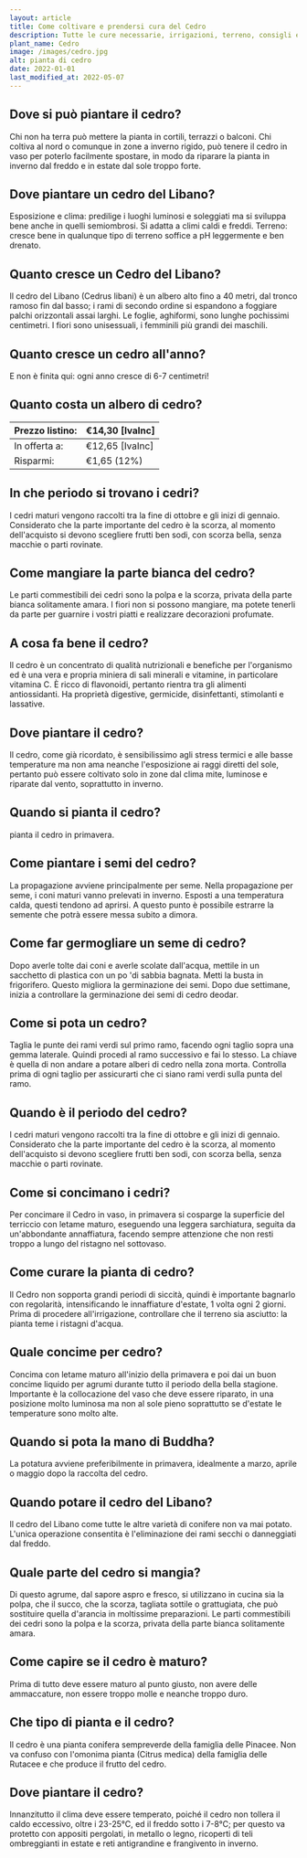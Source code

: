 ```yaml
---
layout: article
title: Come coltivare e prendersi cura del Cedro
description: Tutte le cure necessarie, irrigazioni, terreno, consigli e molto altro sulla coltivazione del Cedro
plant_name: Cedro
image: /images/cedro.jpg
alt: pianta di cedro
date: 2022-01-01
last_modified_at: 2022-05-07
---
```


## Dove si può piantare il cedro?

Chi non ha terra può mettere la pianta in cortili, terrazzi o balconi. Chi coltiva al nord o comunque in zone a inverno rigido, può tenere il cedro in vaso per poterlo facilmente spostare, in modo da riparare la pianta in inverno dal freddo e in estate dal sole troppo forte.

## Dove piantare un cedro del Libano?

 Esposizione e clima: predilige i luoghi luminosi e soleggiati ma si sviluppa bene anche in quelli semiombrosi. Si adatta a climi caldi e freddi. Terreno: cresce bene in qualunque tipo di terreno soffice a pH leggermente e ben drenato.

## Quanto cresce un Cedro del Libano?

Il cedro del Libano (Cedrus libani) è un albero alto fino a 40 metri, dal tronco ramoso fin dal basso; i rami di secondo ordine si espandono a foggiare palchi orizzontali assai larghi. Le foglie, aghiformi, sono lunghe pochissimi centimetri. I fiori sono unisessuali, i femminili più grandi dei maschili.

## Quanto cresce un cedro all'anno?

E non è finita qui: ogni anno cresce di 6-7 centimetri!

## Quanto costa un albero di cedro?

|Prezzo listino:|€14,30 [IvaInc]|
|---------------|---------------|
|  In offerta a:|€12,65 [IvaInc]|
|      Risparmi:|    €1,65 (12%)|

## In che periodo si trovano i cedri?

I cedri maturi vengono raccolti tra la fine di ottobre e gli inizi di gennaio. Considerato che la parte importante del cedro è la scorza, al momento dell'acquisto si devono scegliere frutti ben sodi, con scorza bella, senza macchie o parti rovinate.

## Come mangiare la parte bianca del cedro?

 Le parti commestibili dei cedri sono la polpa e la scorza, privata della parte bianca solitamente amara. I fiori non si possono mangiare, ma potete tenerli da parte per guarnire i vostri piatti e realizzare decorazioni profumate.

## A cosa fa bene il cedro?

Il cedro è un concentrato di qualità nutrizionali e benefiche per l'organismo ed è una vera e propria miniera di sali minerali e vitamine, in particolare vitamina C. È ricco di flavonoidi, pertanto rientra tra gli alimenti antiossidanti. Ha proprietà digestive, germicide, disinfettanti, stimolanti e lassative.

## Dove piantare il cedro?

 Il cedro, come già ricordato, è sensibilissimo agli stress termici e alle basse temperature ma non ama neanche l'esposizione ai raggi diretti del sole, pertanto può essere coltivato solo in zone dal clima mite, luminose e riparate dal vento, soprattutto in inverno.

## Quando si pianta il cedro?

pianta il cedro in primavera.

## Come piantare i semi del cedro?

 La propagazione avviene principalmente per seme. Nella propagazione per seme, i coni maturi vanno prelevati in inverno. Esposti a una temperatura calda, questi tendono ad aprirsi. A questo punto è possibile estrarre la semente che potrà essere messa subito a dimora.

## Come far germogliare un seme di cedro?

Dopo averle tolte dai coni e averle scolate dall'acqua, mettile in un sacchetto di plastica con un po 'di sabbia bagnata. Metti la busta in frigorifero. Questo migliora la germinazione dei semi. Dopo due settimane, inizia a controllare la germinazione dei semi di cedro deodar.

## Come si pota un cedro?

Taglia le punte dei rami verdi sul primo ramo, facendo ogni taglio sopra una gemma laterale. Quindi procedi al ramo successivo e fai lo stesso. La chiave è quella di non andare a potare alberi di cedro nella zona morta. Controlla prima di ogni taglio per assicurarti che ci siano rami verdi sulla punta del ramo.

## Quando è il periodo del cedro?

 I cedri maturi vengono raccolti tra la fine di ottobre e gli inizi di gennaio. Considerato che la parte importante del cedro è la scorza, al momento dell'acquisto si devono scegliere frutti ben sodi, con scorza bella, senza macchie o parti rovinate.

## Come si concimano i cedri?

Per concimare il Cedro in vaso, in primavera si cosparge la superficie del terriccio con letame maturo, eseguendo una leggera sarchiatura, seguita da un'abbondante annaffiatura, facendo sempre attenzione che non resti troppo a lungo del ristagno nel sottovaso.

## Come curare la pianta di cedro?

Il Cedro non sopporta grandi periodi di siccità, quindi è importante bagnarlo con regolarità, intensificando le innaffiature d'estate, 1 volta ogni 2 giorni. Prima di procedere all'irrigazione, controllare che il terreno sia asciutto: la pianta teme i ristagni d'acqua.

## Quale concime per cedro?

Concima con letame maturo all'inizio della primavera e poi dai un buon concime liquido per agrumi durante tutto il periodo della bella stagione. Importante è la collocazione del vaso che deve essere riparato, in una posizione molto luminosa ma non al sole pieno soprattutto se d'estate le temperature sono molto alte.

## Quando si pota la mano di Buddha?

 La potatura avviene preferibilmente in primavera, idealmente a marzo, aprile o maggio dopo la raccolta del cedro.

## Quando potare il cedro del Libano?

Il cedro del Libano come tutte le altre varietà di conifere non va mai potato. L'unica operazione consentita è l'eliminazione dei rami secchi o danneggiati dal freddo.

## Quale parte del cedro si mangia?

Di questo agrume, dal sapore aspro e fresco, si utilizzano in cucina sia la polpa, che il succo, che la scorza, tagliata sottile o grattugiata, che può sostituire quella d'arancia in moltissime preparazioni. Le parti commestibili dei cedri sono la polpa e la scorza, privata della parte bianca solitamente amara.

## Come capire se il cedro è maturo?

Prima di tutto deve essere maturo al punto giusto, non avere delle ammaccature, non essere troppo molle e neanche troppo duro.

## Che tipo di pianta e il cedro?

Il cedro è una pianta conifera sempreverde della famiglia delle Pinacee. Non va confuso con l'omonima pianta (Citrus medica) della famiglia delle Rutacee e che produce il frutto del cedro.

## Dove piantare il cedro?

 Innanzitutto il clima deve essere temperato, poiché il cedro non tollera il caldo eccessivo, oltre i 23-25°C, ed il freddo sotto i 7-8°C; per questo va protetto con appositi pergolati, in metallo o legno, ricoperti di teli ombreggianti in estate e reti antigrandine e frangivento in inverno.

